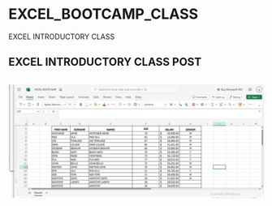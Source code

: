 # EXCEL_BOOTCAMP_CLASS
EXCEL INTRODUCTORY CLASS

## EXCEL INTRODUCTORY CLASS POST
```

```
![EXCEL_BOOTCAMP_CLASS](./EXCEL_BOOTCAMP.png)

